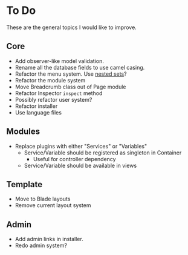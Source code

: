 # To Do

These are the general topics I would like to improve.

## Core

* Add observer-like model validation.
* Rename all the database fields to use camel casing.
* Refactor the menu system. Use [nested sets](http://docs.cartalyst.com/nested-sets-2)?
* Refactor the module system
* Move Breadcrumb class out of Page module
* Refactor Inspector `inspect` method
* Possibly refactor user system?
* Refactor installer
* Use language files

## Modules

* Replace plugins with either "Services" or "Variables"
	* Service/Variable should be registered as singleton in Container
		* Useful for controller dependency
	* Service/Variable should be available in views

## Template

* Move to Blade layouts
* Remove current layout system

## Admin

* Add admin links in installer.
* Redo admin system?